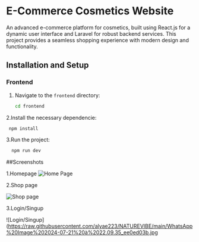 # E-Commerce Cosmetics Website

 An advanced e-commerce platform for cosmetics, built using React.js for a dynamic user interface and Laravel for robust backend services. This project provides a seamless shopping experience with modern design and functionality.
## Installation and Setup

### Frontend

1. Navigate to the `frontend` directory:
   ```bash
   cd frontend
2.Install the necessary dependencie:
  ```bash
   npm install
  ```
 
 3.Run the project:
 ```bash
   npm run dev
  ```
##Screenshots

1.Homepage
![Home Page](https://raw.githubusercontent.com/alyae223/NATUREVIBE/main/WhatsApp%20Image%202024-07-21%20%C3%A0%2022.09.35_7be482c5.jpg)

2.Shop page 

![Shop page](https://raw.githubusercontent.com/alyae223/NATUREVIBE/main/WhatsApp%20Image%202024-07-21%20à%2022.09.35_ee0ed03b.jpg)

3.Login/Singup

![Login/Singup](https://raw.githubusercontent.com/alyae223/NATUREVIBE/main/WhatsApp%20Image%202024-07-21%20à%2022.09.35_ee0ed03b.jpg
